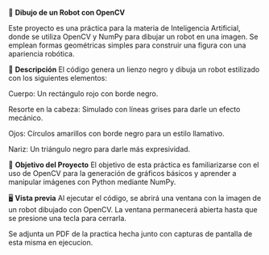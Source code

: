 🤖 **Dibujo de un Robot con OpenCV**

Este proyecto es una práctica para la materia de Inteligencia Artificial, donde se utiliza OpenCV y NumPy para dibujar un robot en una imagen. Se emplean formas geométricas simples para construir una figura con una apariencia robótica.

📌 **Descripción**
El código genera un lienzo negro y dibuja un robot estilizado con los siguientes elementos:

Cuerpo: Un rectángulo rojo con borde negro.

Resorte en la cabeza: Simulado con líneas grises para darle un efecto mecánico.

Ojos: Círculos amarillos con borde negro para un estilo llamativo.

Nariz: Un triángulo negro para darle más expresividad.

🎯 **Objetivo del Proyecto**
El objetivo de esta práctica es familiarizarse con el uso de OpenCV para la generación de gráficos básicos y aprender a manipular imágenes con Python mediante NumPy.

🖥️ **Vista previa**
Al ejecutar el código, se abrirá una ventana con la imagen de un robot dibujado con OpenCV. La ventana permanecerá abierta hasta que se presione una tecla para cerrarla.

Se adjunta un PDF de la practica hecha junto con capturas de pantalla de esta misma en ejecucion.
